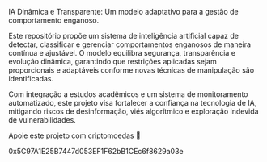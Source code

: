 IA Dinâmica e Transparente: Um modelo adaptativo para a gestão de comportamento enganoso.

Este repositório propõe um sistema de inteligência artificial capaz de detectar, classificar e gerenciar comportamentos enganosos de maneira contínua e ajustável. O modelo equilibra segurança, transparência e evolução dinâmica, garantindo que restrições aplicadas sejam proporcionais e adaptáveis conforme novas técnicas de manipulação são identificadas.

Com integração a estudos acadêmicos e um sistema de monitoramento automatizado, este projeto visa fortalecer a confiança na tecnologia de IA, mitigando riscos de desinformação, viés algorítmico e exploração indevida de vulnerabilidades.

Apoie este projeto com criptomoedas 🚀 

0x5C97A1E25B7447d053EF1F62bB1CEc6f8629a03e

